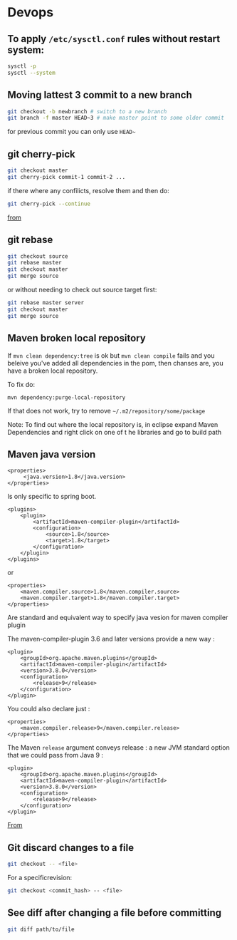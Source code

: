 # Devops

## To apply `/etc/sysctl.conf` rules without restart system:

```bash
sysctl -p
sysctl --system
```
## Moving lattest 3 commit to a new branch

```bash
git checkout -b newbranch # switch to a new branch
git branch -f master HEAD~3 # make master point to some older commit
```
for previous commit you can only use `HEAD~`

## git cherry-pick

```bash
git checkout master
git cherry-pick commit-1 commit-2 ...
```
if there where any confilicts, resolve them and then do:
```bash
git cherry-pick --continue
```
[from](https://www.previousnext.com.au/blog/intro-cherry-picking-git)

## git rebase

```bash
git checkout source
git rebase master
git checkout master
git merge source
```
or without needing to check out source target first:
```bash
git rebase master server
git checkout master
git merge source
```

## Maven broken local repository

If `mvn clean dependency:tree` is ok but `mvn clean compile` fails and you beleive you've added all dependencies in the pom,
then chanses are, you have a broken local repository. 

To fix do:

`mvn dependency:purge-local-repository`

If that does not work, try to remove `~/.m2/repository/some/package`

Note: To find out where the local repository is, in eclipse expand Maven Dependencies and right click on one of t
he libraries and go to build path

## Maven java version

```
<properties>
     <java.version>1.8</java.version>
</properties>
```
Is only specific to spring boot.

```
<plugins>
    <plugin>    
        <artifactId>maven-compiler-plugin</artifactId>
        <configuration>
            <source>1.8</source>
            <target>1.8</target>
        </configuration>
    </plugin>
</plugins>
```
or
```
<properties>
    <maven.compiler.source>1.8</maven.compiler.source>
    <maven.compiler.target>1.8</maven.compiler.target>
</properties>
```
Are standard and equivalent way to specify java vesion for maven compiler plugin

The maven-compiler-plugin 3.6 and later versions provide a new way :
```
<plugin>
    <groupId>org.apache.maven.plugins</groupId>
    <artifactId>maven-compiler-plugin</artifactId>
    <version>3.8.0</version>
    <configuration>
        <release>9</release>
    </configuration>
</plugin>
```
You could also declare just :
```
<properties>
    <maven.compiler.release>9</maven.compiler.release>
</properties>
```
The Maven `release` argument conveys  release : a new JVM standard option that we could pass from Java 9 :
```
<plugin>
    <groupId>org.apache.maven.plugins</groupId>
    <artifactId>maven-compiler-plugin</artifactId>
    <version>3.8.0</version>
    <configuration>
        <release>9</release>
    </configuration>
</plugin>
```
[From](https://stackoverflow.com/a/38883073/2556354)

## Git discard changes to a file

```bash
git checkout -- <file>
```
For a specificrevision:
```bash
git checkout <commit_hash> -- <file>
```

## See diff after changing a file before committing

```bash
git diff path/to/file
```
